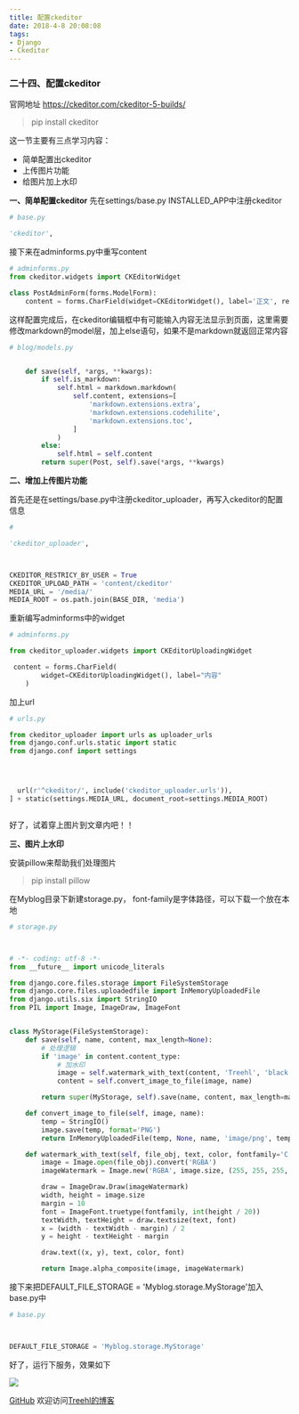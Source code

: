 ```yaml
---
title: 配置ckeditor
date: 2018-4-8 20:08:08
tags:
- Django
- Ckeditor
---
```

### **二十四、配置ckeditor**
官网地址
https://ckeditor.com/ckeditor-5-builds/

> pip install ckeditor

这一节主要有三点学习内容：
- 简单配置出ckeditor
- 上传图片功能
- 给图片加上水印


**一、简单配置ckeditor**
先在settings/base.py INSTALLED_APP中注册ckeditor
```python
# base.py

'ckeditor',


```


接下来在adminforms.py中重写content


```python
# adminforms.py
from ckeditor.widgets import CKEditorWidget

class PostAdminForm(forms.ModelForm):
    content = forms.CharField(widget=CKEditorWidget(), label='正文', required=True)

```

这样配置完成后，在ckeditor编辑框中有可能输入内容无法显示到页面，这里需要修改markdown的model层，加上else语句，如果不是markdown就返回正常内容


```python
# blog/models.py


    def save(self, *args, **kwargs):
        if self.is_markdown:
            self.html = markdown.markdown(
                self.content, extensions=[
                    'markdown.extensions.extra',
                    'markdown.extensions.codehilite',
                    'markdown.extensions.toc',
                ]
            )
        else:
            self.html = self.content
        return super(Post, self).save(*args, **kwargs)

```

**二、增加上传图片功能**

首先还是在settings/base.py中注册ckeditor_uploader，再写入ckeditor的配置信息
```python
# 

'ckeditor_uploader',



CKEDITOR_RESTRICY_BY_USER = True
CKEDITOR_UPLOAD_PATH = 'content/ckeditor'
MEDIA_URL = '/media/'
MEDIA_ROOT = os.path.join(BASE_DIR, 'media')
```



重新编写adminforms中的widget

```python
# adminforms.py

from ckeditor_uploader.widgets import CKEditorUploadingWidget

 content = forms.CharField(
        widget=CKEditorUploadingWidget(), label="内容"
    )

```


加上url

```python
# urls.py

from ckeditor_uploader import urls as uploader_urls
from django.conf.urls.static import static
from django.conf import settings




  url(r'^ckeditor/', include('ckeditor_uploader.urls')),
] + static(settings.MEDIA_URL, document_root=settings.MEDIA_ROOT)



```

好了，试着穿上图片到文章内吧！！




**三、图片上水印**

安装pillow来帮助我们处理图片

> pip install pillow



在Myblog目录下新建storage.py， font-family是字体路径，可以下载一个放在本地


```python
# storage.py



# -*- coding: utf-8 -*-
from __future__ import unicode_literals

from django.core.files.storage import FileSystemStorage
from django.core.files.uploadedfile import InMemoryUploadedFile
from django.utils.six import StringIO
from PIL import Image, ImageDraw, ImageFont


class MyStorage(FileSystemStorage):
    def save(self, name, content, max_length=None):
        # 处理逻辑
        if 'image' in content.content_type:
            # 加水印
            image = self.watermark_with_text(content, 'Treehl', 'black')
            content = self.convert_image_to_file(image, name)

        return super(MyStorage, self).save(name, content, max_length=max_length)

    def convert_image_to_file(self, image, name):
        temp = StringIO()
        image.save(temp, format='PNG')
        return InMemoryUploadedFile(temp, None, name, 'image/png', temp.len, None)

    def watermark_with_text(self, file_obj, text, color, fontfamily='C:/Users/ssaw/Downloads/font1372/Xolonium-Regular.ttf'):
        image = Image.open(file_obj).convert('RGBA')
        imageWatermark = Image.new('RGBA', image.size, (255, 255, 255, 0))

        draw = ImageDraw.Draw(imageWatermark)
        width, height = image.size
        margin = 10
        font = ImageFont.truetype(fontfamily, int(height / 20))
        textWidth, textHeight = draw.textsize(text, font)
        x = (width - textWidth - margin) / 2
        y = height - textHeight - margin

        draw.text((x, y), text, color, font)

        return Image.alpha_composite(image, imageWatermark)


```

接下来把DEFAULT_FILE_STORAGE = 'Myblog.storage.MyStorage'加入base.py中


```python
# base.py



DEFAULT_FILE_STORAGE = 'Myblog.storage.MyStorage'


```


好了，运行下服务，效果如下



![](http://m.qpic.cn/psb?/V10WDaE22S84Sl/ARCxAVHdgQQw.QNnTiCEt8sqEr57wCwEo7bD8.C9Seo!/b/dDMBAAAAAAAA&bo=wAb1AgAAAAADBxM!&rf=viewer_4)





[GitHub](https://github.com/Family-TreeSY/Myblog)
欢迎访问[Treehl的博客](https://family-treesy.github.io/)


